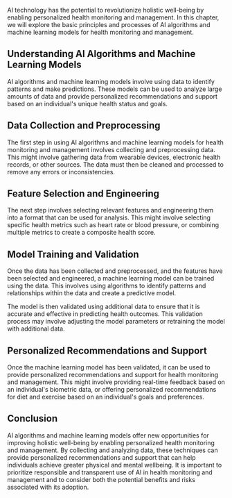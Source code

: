 

AI technology has the potential to revolutionize holistic well-being by enabling personalized health monitoring and management. In this chapter, we will explore the basic principles and processes of AI algorithms and machine learning models for health monitoring and management.

Understanding AI Algorithms and Machine Learning Models
-------------------------------------------------------

AI algorithms and machine learning models involve using data to identify patterns and make predictions. These models can be used to analyze large amounts of data and provide personalized recommendations and support based on an individual's unique health status and goals.

Data Collection and Preprocessing
---------------------------------

The first step in using AI algorithms and machine learning models for health monitoring and management involves collecting and preprocessing data. This might involve gathering data from wearable devices, electronic health records, or other sources. The data must then be cleaned and processed to remove any errors or inconsistencies.

Feature Selection and Engineering
---------------------------------

The next step involves selecting relevant features and engineering them into a format that can be used for analysis. This might involve selecting specific health metrics such as heart rate or blood pressure, or combining multiple metrics to create a composite health score.

Model Training and Validation
-----------------------------

Once the data has been collected and preprocessed, and the features have been selected and engineered, a machine learning model can be trained using the data. This involves using algorithms to identify patterns and relationships within the data and create a predictive model.

The model is then validated using additional data to ensure that it is accurate and effective in predicting health outcomes. This validation process may involve adjusting the model parameters or retraining the model with additional data.

Personalized Recommendations and Support
----------------------------------------

Once the machine learning model has been validated, it can be used to provide personalized recommendations and support for health monitoring and management. This might involve providing real-time feedback based on an individual's biometric data, or offering personalized recommendations for diet and exercise based on an individual's goals and preferences.

Conclusion
----------

AI algorithms and machine learning models offer new opportunities for improving holistic well-being by enabling personalized health monitoring and management. By collecting and analyzing data, these techniques can provide personalized recommendations and support that can help individuals achieve greater physical and mental wellbeing. It is important to prioritize responsible and transparent use of AI in health monitoring and management and to consider both the potential benefits and risks associated with its adoption.
